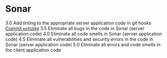# Sonar

3.0 Add linting to the appropriate server application code in git hooks [Commit `ee91b94`](https://github.com/vkazakevich/ebiznes/commit/ee91b9444059bbd8b2928cd23b39f99d388b4590)
3.5 Eliminate all bugs in the code in Sonar (server application code)
4.0 Eliminate all code smells in Sonar (server application code)
4.5 Eliminate all vulnerabilities and security errors in the code in Sonar (server application code)
5.0 Eliminate all errors and code smells in the client application code